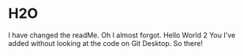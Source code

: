 # H2O
I have changed the readMe.
Oh I almost forgot. Hello World 2 You
I've added without looking at the code on Git Desktop. So there!
